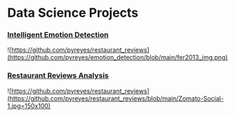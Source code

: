 

# Data Science Projects

 ###  [Intelligent Emotion Detection](https://github.com/pyreyes/emotion_detection)
  ![https://github.com/pyreyes/restaurant_reviews](https://github.com/pyreyes/emotion_detection/blob/main/fer2013_img.png)

### [Restaurant Reviews Analysis](https://github.com/pyreyes/restaurant_reviews)
 ![https://github.com/pyreyes/restaurant_reviews](https://github.com/pyreyes/restaurant_reviews/blob/main/Zomato-Social-1.jpg=150x100)
